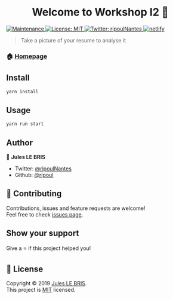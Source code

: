 <h1 align="center">Welcome to Workshop I2 👋</h1>
<p>
  <a href="https://github.com/colbyfayock/gatsby-starter-zurg/graphs/commit-activity">
    <img alt="Maintenance" src="https://img.shields.io/badge/Maintained%3F-yes-green.svg" target="_blank" />
  </a>
  <a href="https://github.com/ripoul/workshop-I2/blob/master/LICENSE">
    <img alt="License: MIT" src="https://img.shields.io/badge/License-MIT-yellow.svg" target="_blank" />
  </a>
  <a href="https://twitter.com/ripoulNantes">
    <img alt="Twitter: ripoulNantes" src="https://img.shields.io/twitter/follow/ripoulNantes.svg?style=social" target="_blank" />
  </a>
  <a href="https://app.netlify.com/sites/workshop-i2/deploys">
    <img alt="netlify" src="https://api.netlify.com/api/v1/badges/69c384d9-8535-4122-b8bd-e3419bdbc7df/deploy-status" />
  </a>
</p>

> Take a picture of your resume to analyse it

### 🏠 [Homepage](https://github.com/ripoul/workshop-I2)

## Install

```sh
yarn install
```

## Usage

```sh
yarn run start
```

## Author

👤 **Jules LE BRIS**

* Twitter: [@ripoulNantes](https://twitter.com/ripoulNantes)
* Github: [@ripoul](https://github.com/ripoul)

## 🤝 Contributing

Contributions, issues and feature requests are welcome!<br />Feel free to check [issues page](https://github.com/ripoul/workshop-I2/issues).

## Show your support

Give a ⭐️ if this project helped you!

## 📝 License

Copyright © 2019 [Jules LE BRIS](https://github.com/ripoul).<br />
This project is [MIT](https://github.com/ripoul/workshop-I2/blob/master/LICENSE) licensed.
